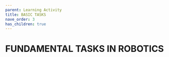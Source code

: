 ```yaml
---
parent: Learning Activity
title: BASIC TASKS
nave_order: 3
has_children: true
---
```



 FUNDAMENTAL TASKS IN ROBOTICS
================================================================================

